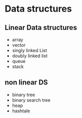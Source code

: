 # Data structures

## Linear Data structures 
- array
- vector
- singly linked List
- doubly linked list
- queue
- stack
## non linear DS
- binary tree
- binary search tree
- heap
- hashtale
